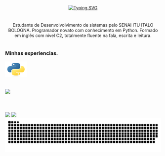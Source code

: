 <div align="center">
  <a href="https://git.io/typing-svg">
    <img src="https://readme-typing-svg.demolab.com?font=Fira+Code&weight=500&size=42&pause=1000&color=69239E&center=true&vCenter=true&random=false&width=524&lines=Bem+Vindo+ao+perfil!" alt="Typing SVG">
  </a>
</div>

#

<p align="center">Estudante de Desenvolvolvimento de sistemas pelo SENAI ITU ITALO BOLOGNA. Programador novato com conhecimento em Python. Formado em inglês com nivel C2, totalmente fluente na fala, escrita e leitura.
  
#
<img align="right" alt="" height="190px" src="./src/study.gif">



  <p>
    <h3 align="left">Minhas experiencias. </h3>

<div align="left">
   <img align="center" alt="LUZ-Python" height="50" width="70" src="https://raw.githubusercontent.com/devicons/devicon/master/icons/python/python-original.svg">
  </p>
      
#
  
<div> 
 
<a href="https://instagram.com/jao.ferreiraa_" target="_blank"><img src="https://img.shields.io/badge/-Instagram-%23E4405F?style=for-the-badge&logo=instagram&logoColor=white" target="_blank"></a>
#
 <div style="display: inline_block"><br>
   
 <div align="left">
  <img height="135em" src="https://github-readme-stats.vercel.app/api?username=JoaoLuz23&show_icons=true&theme=midnight-purple" />
  <img height="135em" src="https://github-readme-stats.vercel.app/api/top-langs/?username=JoaoLuz23&layout=compact&theme=midnight-purple" />
</div>
<picture align="center">
  <source media="(prefers-color-scheme: dark)" srcset="https://raw.githubusercontent.com/mari4souza/mari4souza/output/github-contribution-grid-snake-dark.svg">
  <source media="(prefers-color-scheme: light)" srcset="https://raw.githubusercontent.com/mari4souza/mari4souza/output/github-contribution-grid-snake-dark.svg">
  <img align="center" alt="github contribution grid snake animation" src="https://raw.githubusercontent.com/mari4souza/mari4souza/output/github-contribution-grid-snake.svg">
</picture>

